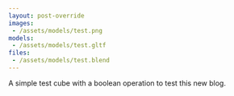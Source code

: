 ```yaml
---
layout: post-override
images: 
 - /assets/models/test.png
models: 
 - /assets/models/test.gltf
files: 
 - /assets/models/test.blend
---
```


A simple test cube with a boolean operation to test this new blog.
